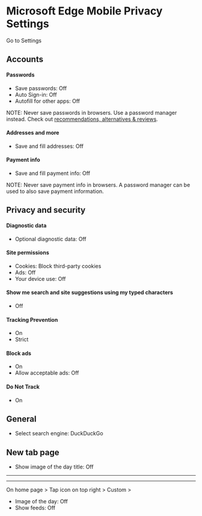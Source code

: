 # Microsoft Edge Mobile Privacy Settings

Go to Settings



## Accounts

#### Passwords
- Save passwords: Off
- Auto Sign-in: Off
- Autofill for other apps: Off
 
 NOTE: Never save passwords in browsers. Use a password manager instead. Check out [recommendations, alternatives & reviews](https://github.com/the-weird-aquarian/privacy-settings#recommendations-alternatives--reviews).
 
 #### Addresses and more
- Save and fill addresses: Off

#### Payment info
- Save and fill payment info: Off

NOTE: Never save payment info in browsers. A password manager can be used to also save payment information.



## Privacy and security

#### Diagnostic data
- Optional diagnostic data: Off

#### Site permissions
- Cookies: Block third-party cookies
- Ads: Off
- Your device use: Off

#### Show me search and site suggestions using my typed characters
- Off

#### Tracking Prevention
- On
- Strict

#### Block ads
- On
- Allow acceptable ads: Off

#### Do Not Track
- On



## General
- Select search engine: DuckDuckGo



## New tab page
- Show image of the day title: Off

---
---

On home page > Tap icon on top right > Custom >
 - Image of the day: Off
 - Show feeds: Off
